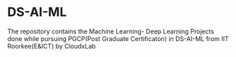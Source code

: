 # DS-AI-ML
The repository contains the Machine Learning- Deep Learning Projects done while pursuing PGCP(Post Graduate Certificaton) in DS-AI-ML from IIT Roorkee(E&ICT) by CloudxLab 
